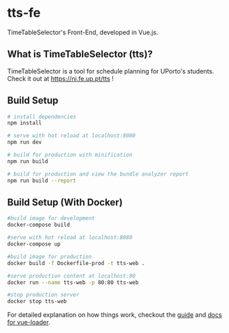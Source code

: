 # tts-fe

TimeTableSelector's Front-End, developed in Vue.js.

## What is TimeTableSelector (tts)?

TimeTableSelector is a tool for schedule planning for UPorto's students.
Check it out at https://ni.fe.up.pt/tts !

## Build Setup

``` bash
# install dependencies
npm install

# serve with hot reload at localhost:8080
npm run dev

# build for production with minification
npm run build

# build for production and view the bundle analyzer report
npm run build --report
```

## Build Setup (With Docker)
``` bash
#build image for development
docker-compose build

#serve with hot reload at localhost:8080
docker-compose up

#build image for production
docker build -f Dockerfile-prod -t tts-web .

#serve production content at localhost:80
docker run --name tts-web -p 80:80 tts-web 

#stop production server
docker stop tts-web
```

For detailed explanation on how things work, checkout the [guide](http://vuejs-templates.github.io/webpack/) and [docs for vue-loader](http://vuejs.github.io/vue-loader).
